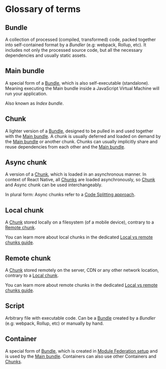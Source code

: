 # Glossary of terms

## Bundle

A collection of processed (compiled, transformed) code, packed together into self-contained format
by a _Bundler_ (e.g: webpack, Rollup, etc). It includes not only the processed source code, but all
the necessary dependencies and usually static assets.

## Main bundle

A special form of a [Bundle](#bundle), which is also self-executable (standalone).
Meaning executing the Main bundle inside a JavaScript Virtual Machine will run your application.

Also known as _Index bundle_.

## Chunk

A lighter version of a [Bundle](#bundle), designed to be pulled in and used together with the
[Main bundle](#main-bundle). A chunk is usually deferred and loaded on demand by the
[Main bundle](#main-bundle) or another chunk. Chunks can usually implicitly share and reuse
dependencies from each other and the [Main bundle](#main-bundle).

## Async chunk

A version of a [Chunk](#chunk), which is loaded in an asynchronous manner.
In context of React Native, all [Chunks](#chunk) are loaded asynchronously, so [Chunk](#chunk)
and Async chunk can be used interchangeably.

In plural form: Async chunks refer to a [Code Splitting approach](./usage#async-chunks).

## Local chunk

A [Chunk](#chunk) stored locally on a filesystem (of a mobile device), contrary to a [Remote chunk](#remote-chunk).

You can learn more about local chunks in the dedicated [Local vs remote chunks guide](./local-vs-remote-chunks).

## Remote chunk

A [Chunk](#chunk) stored remotely on the server, CDN or any other network location, contrary to a [Local chunk](#local-chunk).

You can learn more about remote chunks in the dedicated [Local vs remote chunks guide](./local-vs-remote-chunks).

## Script

Arbitrary file with executable code. Can be a [Bundle](#bundle) created by a _Bundler_ (e.g:
webpack, Rollup, etc) or manually by hand.

## Container

A special form of [Bundle](#bundle), which is created in
[Module Federation setup](./usage#module-federation) and is used by the [Main bundle](#main-bundle).
Containers can also use other Containers and [Chunks](#chunk).
